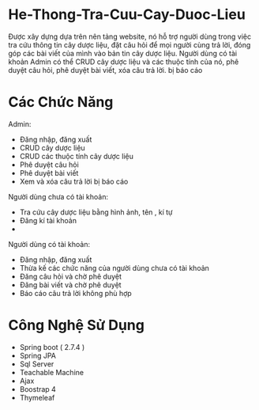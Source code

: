 # He-Thong-Tra-Cuu-Cay-Duoc-Lieu
Được xây dựng dựa trên nên tảng website, nó hỗ trợ người dùng trong việc tra cứu thông tin cây dược liệu, đặt câu hỏi để mọi người cùng trả lời, đóng góp các bài viết của mình vào bản tin cây dược liệu. Người dùng có tài khoản Admin có thể CRUD cây dược liệu và các thuộc tính của nó, phê duyệt câu hỏi, phê duyệt bài viết, xóa câu trả lời. bị báo cáo 

# Các Chức Năng
 Admin:
- Đăng nhập, đăng xuất 
- CRUD cây dược liệu
- CRUD các thuộc tính cây dược liệu
- Phê duyệt câu hỏi
- Phê duyệt bài viết
- Xem và xóa câu trả lời bị báo cáo
 
 Người dùng chưa có tài khoản:
  - Tra cứu cây dược liệu bằng hình ảnh, tên , kí tự
  - Đăng kí tài khoản
  - 
Người dùng có tài khoản:
- Đăng nhập, đăng xuất
- Thừa kế các chức năng của người dùng chưa có tài khoản
- Đăng câu hỏi và chờ phê duyệt
- Đăng bài viết và chờ phê duyệt
- Báo cáo câu trả lời không phù hợp

# Công Nghệ Sử Dụng
- Spring boot ( 2.7.4 )
- Spring JPA
- Sql Server 
- Teachable Machine
- Ajax
- Boostrap 4
- Thymeleaf
